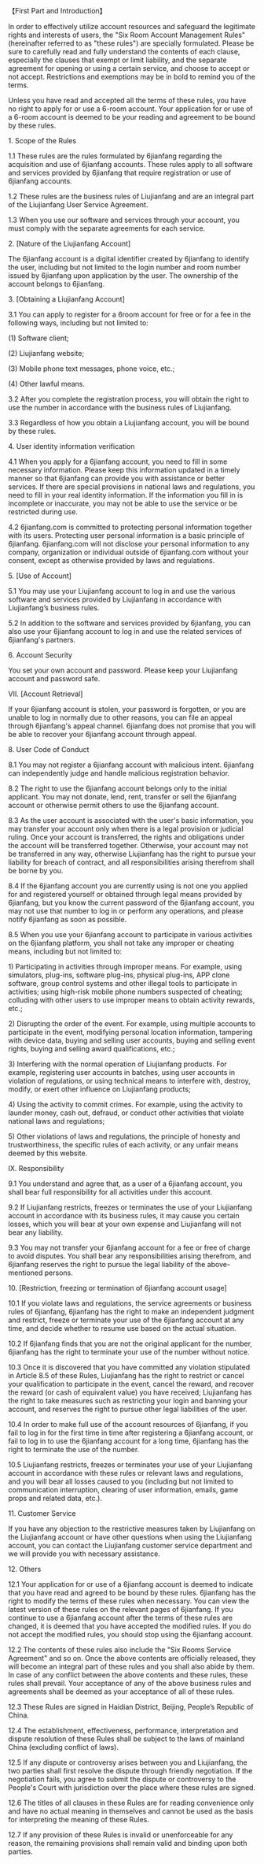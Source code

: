 【First Part and Introduction】

In order to effectively utilize account resources and safeguard the
legitimate rights and interests of users, the "Six Room Account
Management Rules" (hereinafter referred to as "these rules") are
specially formulated. Please be sure to carefully read and fully
understand the contents of each clause, especially the clauses that
exempt or limit liability, and the separate agreement for opening or
using a certain service, and choose to accept or not accept.
Restrictions and exemptions may be in bold to remind you of the terms.

Unless you have read and accepted all the terms of these rules, you have
no right to apply for or use a 6-room account. Your application for or
use of a 6-room account is deemed to be your reading and agreement to be
bound by these rules.

1\. Scope of the Rules

1.1 These rules are the rules formulated by 6jianfang regarding the
acquisition and use of 6jianfang accounts. These rules apply to all
software and services provided by 6jianfang that require registration or
use of 6jianfang accounts.

1.2 These rules are the business rules of Liujianfang and are an
integral part of the Liujianfang User Service Agreement.

1.3 When you use our software and services through your account, you
must comply with the separate agreements for each service.

2\. \[Nature of the Liujianfang Account\]

The 6jianfang account is a digital identifier created by 6jianfang to
identify the user, including but not limited to the login number and
room number issued by 6jianfang upon application by the user. The
ownership of the account belongs to 6jianfang.

3\. \[Obtaining a Liujianfang Account\]

3.1 You can apply to register for a 6room account for free or for a fee
in the following ways, including but not limited to:

\(1\) Software client;

\(2\) Liujianfang website;

\(3\) Mobile phone text messages, phone voice, etc.;

\(4\) Other lawful means.

3.2 After you complete the registration process, you will obtain the
right to use the number in accordance with the business rules of
Liujianfang.

3.3 Regardless of how you obtain a Liujianfang account, you will be
bound by these rules.

4\. User identity information verification

4.1 When you apply for a 6jianfang account, you need to fill in some
necessary information. Please keep this information updated in a timely
manner so that 6jianfang can provide you with assistance or better
services. If there are special provisions in national laws and
regulations, you need to fill in your real identity information. If the
information you fill in is incomplete or inaccurate, you may not be able
to use the service or be restricted during use.

4.2 6jianfang.com is committed to protecting personal information
together with its users. Protecting user personal information is a basic
principle of 6jianfang. 6jianfang.com will not disclose your personal
information to any company, organization or individual outside of
6jianfang.com without your consent, except as otherwise provided by laws
and regulations.

5\. \[Use of Account\]

5.1 You may use your Liujianfang account to log in and use the various
software and services provided by Liujianfang in accordance with
Liujianfang’s business rules.

5.2 In addition to the software and services provided by 6jianfang, you
can also use your 6jianfang account to log in and use the related
services of 6jianfang's partners.

6\. Account Security

You set your own account and password. Please keep your Liujianfang
account and password safe.

VII\. \[Account Retrieval\]

If your 6jianfang account is stolen, your password is forgotten, or you
are unable to log in normally due to other reasons, you can file an
appeal through 6jianfang's appeal channel. 6jianfang does not promise
that you will be able to recover your 6jianfang account through appeal.

8\. User Code of Conduct

8.1 You may not register a 6jianfang account with malicious intent.
6jianfang can independently judge and handle malicious registration
behavior.

8.2 The right to use the 6jianfang account belongs only to the initial
applicant. You may not donate, lend, rent, transfer or sell the
6jianfang account or otherwise permit others to use the 6jianfang
account.

8.3 As the user account is associated with the user's basic information,
you may transfer your account only when there is a legal provision or
judicial ruling. Once your account is transferred, the rights and
obligations under the account will be transferred together. Otherwise,
your account may not be transferred in any way, otherwise Liujianfang
has the right to pursue your liability for breach of contract, and all
responsibilities arising therefrom shall be borne by you.

8.4 If the 6jianfang account you are currently using is not one you
applied for and registered yourself or obtained through legal means
provided by 6jianfang, but you know the current password of the
6jianfang account, you may not use that number to log in or perform any
operations, and please notify 6jianfang as soon as possible.

8.5 When you use your 6jianfang account to participate in various
activities on the 6jianfang platform, you shall not take any improper or
cheating means, including but not limited to:

1\) Participating in activities through improper means. For example,
using simulators, plug-ins, software plug-ins, physical plug-ins, APP
clone software, group control systems and other illegal tools to
participate in activities; using high-risk mobile phone numbers
suspected of cheating; colluding with other users to use improper means
to obtain activity rewards, etc.;

2\) Disrupting the order of the event. For example, using multiple
accounts to participate in the event, modifying personal location
information, tampering with device data, buying and selling user
accounts, buying and selling event rights, buying and selling award
qualifications, etc.;

3\) Interfering with the normal operation of Liujianfang products. For
example, registering user accounts in batches, using user accounts in
violation of regulations, or using technical means to interfere with,
destroy, modify, or exert other influence on Liujianfang products;

4\) Using the activity to commit crimes. For example, using the activity
to launder money, cash out, defraud, or conduct other activities that
violate national laws and regulations;

5\) Other violations of laws and regulations, the principle of honesty
and trustworthiness, the specific rules of each activity, or any unfair
means deemed by this website.

IX\. Responsibility

9.1 You understand and agree that, as a user of a 6jianfang account, you
shall bear full responsibility for all activities under this account.

9.2 If Liujianfang restricts, freezes or terminates the use of your
Liujianfang account in accordance with its business rules, it may cause
you certain losses, which you will bear at your own expense and
Liujianfang will not bear any liability.

9.3 You may not transfer your 6jianfang account for a fee or free of
charge to avoid disputes. You shall bear any responsibilities arising
therefrom, and 6jianfang reserves the right to pursue the legal
liability of the above-mentioned persons.

10\. \[Restriction, freezing or termination of 6jianfang account usage\]

10.1 If you violate laws and regulations, the service agreements or
business rules of 6jianfang, 6jianfang has the right to make an
independent judgment and restrict, freeze or terminate your use of the
6jianfang account at any time, and decide whether to resume use based on
the actual situation.

10.2 If 6jianfang finds that you are not the original applicant for the
number, 6jianfang has the right to terminate your use of the number
without notice.

10.3 Once it is discovered that you have committed any violation
stipulated in Article 8.5 of these Rules, Liujianfang has the right to
restrict or cancel your qualification to participate in the event,
cancel the reward, and recover the reward (or cash of equivalent value)
you have received; Liujianfang has the right to take measures such as
restricting your login and banning your account, and reserves the right
to pursue other legal liabilities of the user.

10.4 In order to make full use of the account resources of 6jianfang, if
you fail to log in for the first time in time after registering a
6jianfang account, or fail to log in to use the 6jianfang account for a
long time, 6jianfang has the right to terminate the use of the number.

10.5 Liujianfang restricts, freezes or terminates your use of your
Liujianfang account in accordance with these rules or relevant laws and
regulations, and you will bear all losses caused to you (including but
not limited to communication interruption, clearing of user information,
emails, game props and related data, etc.).

11\. Customer Service

If you have any objection to the restrictive measures taken by
Liujianfang on the Liujianfang account or have other questions when
using the Liujianfang account, you can contact the Liujianfang customer
service department and we will provide you with necessary assistance.

12\. Others

12.1 Your application for or use of a 6jianfang account is deemed to
indicate that you have read and agreed to be bound by these rules.
6jianfang has the right to modify the terms of these rules when
necessary. You can view the latest version of these rules on the
relevant pages of 6jianfang. If you continue to use a 6jianfang account
after the terms of these rules are changed, it is deemed that you have
accepted the modified rules. If you do not accept the modified rules,
you should stop using the 6jianfang account.

12.2 The contents of these rules also include the "Six Rooms Service
Agreement" and so on. Once the above contents are officially released,
they will become an integral part of these rules and you shall also
abide by them. In case of any conflict between the above contents and
these rules, these rules shall prevail. Your acceptance of any of the
above business rules and agreements shall be deemed as your acceptance
of all of these rules.

12.3 These Rules are signed in Haidian District, Beijing, People’s
Republic of China.

12.4 The establishment, effectiveness, performance, interpretation and
dispute resolution of these Rules shall be subject to the laws of
mainland China (excluding conflict of laws).

12.5 If any dispute or controversy arises between you and Liujianfang,
the two parties shall first resolve the dispute through friendly
negotiation. If the negotiation fails, you agree to submit the dispute
or controversy to the People's Court with jurisdiction over the place
where these rules are signed.

12.6 The titles of all clauses in these Rules are for reading
convenience only and have no actual meaning in themselves and cannot be
used as the basis for interpreting the meaning of these Rules.

12.7 If any provision of these Rules is invalid or unenforceable for any
reason, the remaining provisions shall remain valid and binding upon
both parties.
